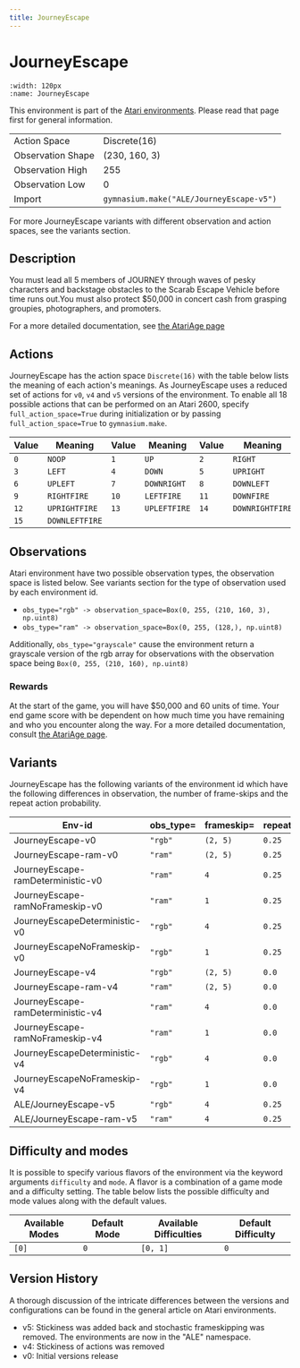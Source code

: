 ```yaml
---
title: JourneyEscape
---
```


# JourneyEscape

```{figure} ../../_static/videos/atari/journey_escape.gif
:width: 120px
:name: JourneyEscape
```

This environment is part of the <a href='..'>Atari environments</a>. Please read that page first for general information.

|   |   |
|---|---|
| Action Space | Discrete(16) |
| Observation Shape | (230, 160, 3) |
| Observation High | 255 |
| Observation Low | 0  |
| Import | `gymnasium.make("ALE/JourneyEscape-v5")` |

For more JourneyEscape variants with different observation and action spaces, see the variants section.

## Description

You must lead all 5 members of JOURNEY through waves of pesky characters and backstage obstacles to the Scarab Escape Vehicle before time runs out.You must also protect $50,000 in concert cash from grasping groupies, photographers, and promoters.

For a more detailed documentation, see [the AtariAge page](https://atariage.com/manual_html_page.php?SoftwareLabelID=252)

## Actions

JourneyEscape has the action space `Discrete(16)` with the table below lists the meaning of each action's meanings.
As JourneyEscape uses a reduced set of actions for `v0`, `v4` and `v5` versions of the environment.
To enable all 18 possible actions that can be performed on an Atari 2600, specify `full_action_space=True` during
initialization or by passing `full_action_space=True` to `gymnasium.make`.

| Value   | Meaning        | Value   | Meaning      | Value   | Meaning         |
|---------|----------------|---------|--------------|---------|-----------------|
| `0`     | `NOOP`         | `1`     | `UP`         | `2`     | `RIGHT`         |
| `3`     | `LEFT`         | `4`     | `DOWN`       | `5`     | `UPRIGHT`       |
| `6`     | `UPLEFT`       | `7`     | `DOWNRIGHT`  | `8`     | `DOWNLEFT`      |
| `9`     | `RIGHTFIRE`    | `10`    | `LEFTFIRE`   | `11`    | `DOWNFIRE`      |
| `12`    | `UPRIGHTFIRE`  | `13`    | `UPLEFTFIRE` | `14`    | `DOWNRIGHTFIRE` |
| `15`    | `DOWNLEFTFIRE` |         |              |         |                 |

## Observations

Atari environment have two possible observation types, the observation space is listed below.
See variants section for the type of observation used by each environment id.

- `obs_type="rgb" -> observation_space=Box(0, 255, (210, 160, 3), np.uint8)`
- `obs_type="ram" -> observation_space=Box(0, 255, (128,), np.uint8)`

Additionally, `obs_type="grayscale"` cause the environment return a grayscale version of the rgb array for observations with the observation space being `Box(0, 255, (210, 160), np.uint8)`
### Rewards

At the start of the game, you will have $50,000 and 60 units of time.
Your end game score with be dependent on how much time you have remaining and who you encounter along the way.
For a more detailed documentation, consult [the AtariAge page](https://atariage.com/manual_html_page.php?SoftwareLabelID=252).

## Variants

JourneyEscape has the following variants of the environment id which have the following differences in observation,
the number of frame-skips and the repeat action probability.

| Env-id                            | obs_type=   | frameskip=   | repeat_action_probability=   |
|-----------------------------------|-------------|--------------|------------------------------|
| JourneyEscape-v0                  | `"rgb"`     | `(2, 5)`     | `0.25`                       |
| JourneyEscape-ram-v0              | `"ram"`     | `(2, 5)`     | `0.25`                       |
| JourneyEscape-ramDeterministic-v0 | `"ram"`     | `4`          | `0.25`                       |
| JourneyEscape-ramNoFrameskip-v0   | `"ram"`     | `1`          | `0.25`                       |
| JourneyEscapeDeterministic-v0     | `"rgb"`     | `4`          | `0.25`                       |
| JourneyEscapeNoFrameskip-v0       | `"rgb"`     | `1`          | `0.25`                       |
| JourneyEscape-v4                  | `"rgb"`     | `(2, 5)`     | `0.0`                        |
| JourneyEscape-ram-v4              | `"ram"`     | `(2, 5)`     | `0.0`                        |
| JourneyEscape-ramDeterministic-v4 | `"ram"`     | `4`          | `0.0`                        |
| JourneyEscape-ramNoFrameskip-v4   | `"ram"`     | `1`          | `0.0`                        |
| JourneyEscapeDeterministic-v4     | `"rgb"`     | `4`          | `0.0`                        |
| JourneyEscapeNoFrameskip-v4       | `"rgb"`     | `1`          | `0.0`                        |
| ALE/JourneyEscape-v5              | `"rgb"`     | `4`          | `0.25`                       |
| ALE/JourneyEscape-ram-v5          | `"ram"`     | `4`          | `0.25`                       |

## Difficulty and modes

It is possible to specify various flavors of the environment via the keyword arguments `difficulty` and `mode`.
A flavor is a combination of a game mode and a difficulty setting. The table below lists the possible difficulty and mode values
along with the default values.

| Available Modes   | Default Mode   | Available Difficulties   | Default Difficulty   |
|-------------------|----------------|--------------------------|----------------------|
| `[0]`             | `0`            | `[0, 1]`                 | `0`                  |

## Version History

A thorough discussion of the intricate differences between the versions and configurations can be found in the general article on Atari environments.

* v5: Stickiness was added back and stochastic frameskipping was removed. The environments are now in the "ALE" namespace.
* v4: Stickiness of actions was removed
* v0: Initial versions release

